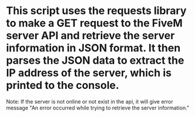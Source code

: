 # This script uses the requests library to make a GET request to the FiveM server API and retrieve the server information in JSON format. It then parses the JSON data to extract the IP address of the server, which is printed to the console.

Note: If the server is not online or not exist in the api, it will give error message "An error occurred while trying to retrieve the server information."
